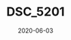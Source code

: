 ---
title: DSC_5201
date: 2020-06-03
published: true
cover_image: ./images/initial-commit.jpg
canonical_url: false
description: ""
video_url: "mJD9guVJ0MM"
---